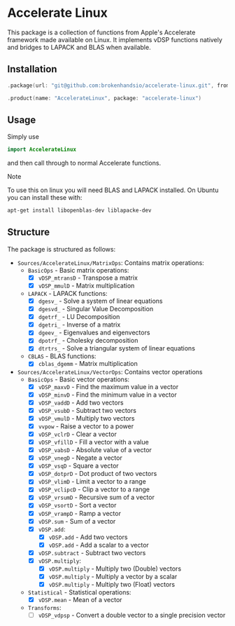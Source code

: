 # Accelerate Linux

This package is a collection of functions from Apple's Accelerate framework made available on Linux. It implements vDSP functions natively and bridges to LAPACK and BLAS when available.

## Installation

```swift
.package(url: "git@github.com:brokenhandsio/accelerate-linux.git", from: "main")
```

```swift
.product(name: "AccelerateLinux", package: "accelerate-linux")
```

## Usage

Simply use

```swift
import AccelerateLinux
```

and then call through to normal Accelerate functions. 

> [!NOTE]
> To use this on linux you will need BLAS and LAPACK installed. On Ubuntu you can install these with:
>```bash
> apt-get install libopenblas-dev liblapacke-dev
>```

## Structure 

The package is structured as follows:

- `Sources/AccelerateLinux/MatrixOps`: Contains matrix operations:
    - `BasicOps` - Basic matrix operations:
        - [x] `vDSP_mtransD` - Transpose a matrix
        - [x] `vDSP_mmulD` - Matrix multiplication
    - `LAPACK` - LAPACK functions:
        - [x] `dgesv_` - Solve a system of linear equations
        - [x] `dgesvd_` - Singular Value Decomposition
        - [x] `dgetrf_` - LU Decomposition
        - [x] `dgetri_` - Inverse of a matrix
        - [x] `dgeev_` - Eigenvalues and eigenvectors
        - [x] `dpotrf_` - Cholesky decomposition
        - [x] `dtrtrs_` - Solve a triangular system of linear equations
    - `CBLAS` - BLAS functions:
        - [x] `cblas_dgemm` - Matrix multiplication
- `Sources/AccelerateLinux/VectorOps`: Contains vector operations
    - `BasicOps` - Basic vector operations:
        - [x] `vDSP_maxvD` - Find the maximum value in a vector
        - [x] `vDSP_minvD` - Find the minimum value in a vector
        - [x] `vDSP_vaddD` - Add two vectors
        - [x] `vDSP_vsubD` - Subtract two vectors
        - [x] `vDSP_vmulD` - Multiply two vectors
        - [x] `vvpow` - Raise a vector to a power
        - [x] `vDSP_vclrD` - Clear a vector
        - [x] `vDSP_vfillD` - Fill a vector with a value
        - [x] `vDSP_vabsD` - Absolute value of a vector
        - [x] `vDSP_vnegD` - Negate a vector
        - [x] `vDSP_vsqD` - Square a vector
        - [x] `vDSP_dotprD` - Dot product of two vectors
        - [x] `vDSP_vlimD` - Limit a vector to a range
        - [x] `vDSP_vclipcD` - Clip a vector to a range
        - [x] `vDSP_vrsumD` - Recursive sum of a vector
        - [x] `vDSP_vsortD` - Sort a vector
        - [x] `vDSP_vrampD` - Ramp a vector
        - [x] `vDSP.sum` - Sum of a vector
        - [x] `vDSP.add`:
            - [x] `vDSP.add` - Add two vectors
            - [x] `vDSP.add` - Add a scalar to a vector
        - [x] `vDSP.subtract` - Subtract two vectors
        - [x] `vDSP.multiply`:
            - [x] `vDSP.multiply` - Multiply two (Double) vectors
            - [x] `vDSP.multiply` - Multiply a vector by a scalar
            - [x] `vDSP.multiply` - Multiply two (Float) vectors
    - `Statistical` - Statistical operations:
        - [x] `vDSP.mean` - Mean of a vector
    - `Transforms`:
        - [ ] `vDSP_vdpsp` - Convert a double vector to a single precision vector
